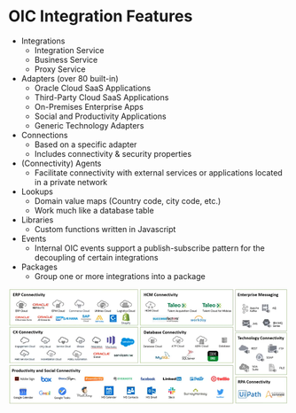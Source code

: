 # OIC Integration Features

- Integrations
    - Integration Service
    - Business Service
    - Proxy Service
- Adapters (over 80 built-in)
    - Oracle Cloud SaaS Applications
    - Third-Party Cloud SaaS Applications
    - On-Premises Enterprise Apps
    - Social and Productivity Applications
    - Generic Technology Adapters 
- Connections
    - Based on a specific adapter
    - Includes connectivity & security properties
- (Connectivity) Agents
    - Facilitate connectivity with external services or applications located in a private network
- Lookups
    - Domain value maps (Country code, city code, etc.)
    - Work much like a database table
- Libraries
    - Custom functions written in Javascript
- Events
    - Internal OIC events support a publish-subscribe pattern for the decoupling of certain integrations
- Packages
    - Group one or more integrations into a package

![OIC Adapters](../imgs/oic_adapters.png)